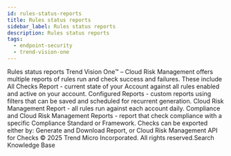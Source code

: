 ```yaml
---
id: rules-status-reports
title: Rules status reports
sidebar_label: Rules status reports
description: Rules status reports
tags:
  - endpoint-security
  - trend-vision-one
---
```


 Rules status reports Trend Vision One™ – Cloud Risk Management offers multiple reports of rules run and check success and failures. These include All Checks Report - current state of your Account against all rules enabled and active on your account. Configured Reports - custom reports using filters that can be saved and scheduled for recurrent generation. Cloud Risk Management Report - all rules run against each account daily. Compliance and Cloud Risk Management Reports - report that check compliance with a specific Compliance Standard or Framework. Checks can be exported either by: Generate and Download Report, or Cloud Risk Management API for Checks © 2025 Trend Micro Incorporated. All rights reserved.Search Knowledge Base